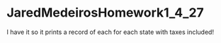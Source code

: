 # JaredMedeirosHomework1_4_27
I have it so it prints a record of each for each state with taxes included!
